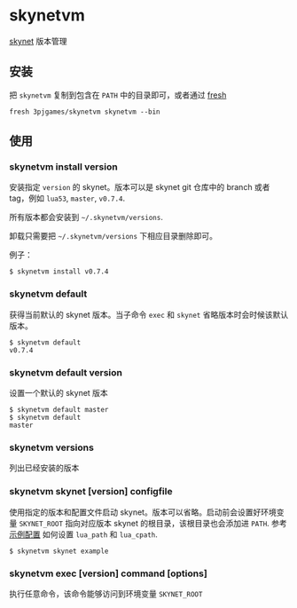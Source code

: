 # skynetvm

[skynet](https://github.com/cloudwu/skynet) 版本管理

## 安装

把 `skynetvm` 复制到包含在 `PATH` 中的目录即可，或者通过 [fresh](http://freshshell.com/)

    fresh 3pjgames/skynetvm skynetvm --bin

## 使用

### skynetvm install version

安装指定 `version` 的 skynet。版本可以是 skynet git 仓库中的 branch 或者 tag，例如 `lua53`, `master`, `v0.7.4`.

所有版本都会安装到 `~/.skynetvm/versions`.

卸载只需要把 `~/.skynetvm/versions` 下相应目录删除即可。

例子：

    $ skynetvm install v0.7.4

### skynetvm default

获得当前默认的 skynet 版本。当子命令 `exec` 和 `skynet` 省略版本时会时候该默认版本。

    $ skynetvm default
    v0.7.4

### skynetvm default version

设置一个默认的 skynet 版本

    $ skynetvm default master
    $ skynetvm default
    master

### skynetvm versions

列出已经安装的版本

### skynetvm skynet \[version\] configfile

使用指定的版本和配置文件启动 skynet。版本可以省略。启动前会设置好环境变量 `SKYNET_ROOT` 指向对应版本 skynet 的根目录，该根目录也会添加进 `PATH`. 参考 [示例配置](https://github.com/3pjgames/skynetvm/example) 如何设置 `lua_path` 和 `lua_cpath`.

    $ skynetvm skynet example

### skynetvm exec \[version\] command \[options\]

执行任意命令，该命令能够访问到环境变量 `SKYNET_ROOT`
